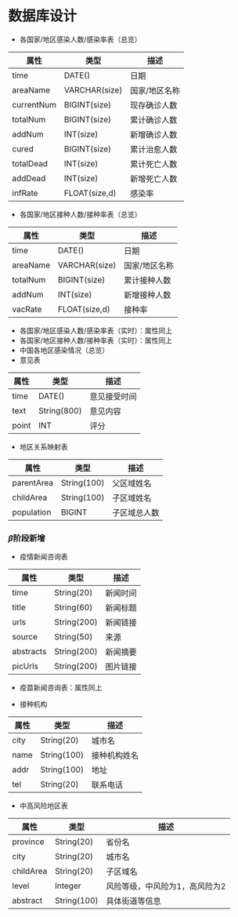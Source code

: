 # 数据库设计

* 各国家/地区感染人数/感染率表（总览）

| 属性       | 类型          | 描述          |
| ---------- | ------------- | ------------- |
| time       | DATE()        | 日期          |
| areaName   | VARCHAR(size) | 国家/地区名称 |
| currentNum | BIGINT(size)  | 现存确诊人数  |
| totalNum   | BIGINT(size)  | 累计确诊人数  |
| addNum     | INT(size)     | 新增确诊人数  |
| cured      | BIGINT(size)  | 累计治愈人数  |
| totalDead  | INT(size)     | 累计死亡人数  |
| addDead    | INT(size)     | 新增死亡人数  |
| infRate    | FLOAT(size,d) | 感染率        |

* 各国家/地区接种人数/接种率表（总览）

| 属性     | 类型          | 描述          |
| -------- | ------------- | ------------- |
| time     | DATE()        | 日期          |
| areaName | VARCHAR(size) | 国家/地区名称 |
| totalNum | BIGINT(size)  | 累计接种人数  |
| addNum   | INT(size)     | 新增接种人数  |
| vacRate  | FLOAT(size,d) | 接种率        |

* 各国家/地区感染人数/感染率表（实时）：属性同上
* 各国家/地区接种人数/接种率表（实时）：属性同上
* 中国各地区感染情况（总览）
* 意见表

| 属性  | 类型        | 描述         |
| ----- | ----------- | ------------ |
| time  | DATE()      | 意见接受时间 |
| text  | String(800) | 意见内容     |
| point | INT         | 评分         |

* 地区关系映射表

| 属性       | 类型        | 描述         |
| ---------- | ----------- | ------------ |
| parentArea | String(100) | 父区域姓名   |
| childArea  | String(100) | 子区域姓名   |
| population | BIGINT      | 子区域总人数 |

### $\beta$阶段新增

* 疫情新闻咨询表

| 属性      | 类型        | 描述     |
| --------- | ----------- | -------- |
| time      | String(20)  | 新闻时间 |
| title     | String(60)  | 新闻标题 |
| urls      | String(200) | 新闻链接 |
| source    | String(50)  | 来源     |
| abstracts | String(200) | 新闻摘要 |
| picUrls   | String(200) | 图片链接 |

* 疫苗新闻咨询表：属性同上

* 接种机构

| 属性 | 类型        | 描述         |
| ---- | ----------- | ------------ |
| city | String(20)  | 城市名       |
| name | String(100) | 接种机构姓名 |
| addr | String(100) | 地址         |
| tel  | String(20)  | 联系电话     |

* 中高风险地区表

| 属性      | 类型        | 描述                           |
| --------- | ----------- | ------------------------------ |
| province  | String(20)  | 省份名                         |
| city      | String(20)  | 城市名                         |
| childArea | String(20)  | 子区域名                       |
| level     | Integer     | 风险等级，中风险为1，高风险为2 |
| abstract  | String(100) | 具体街道等信息                 |

